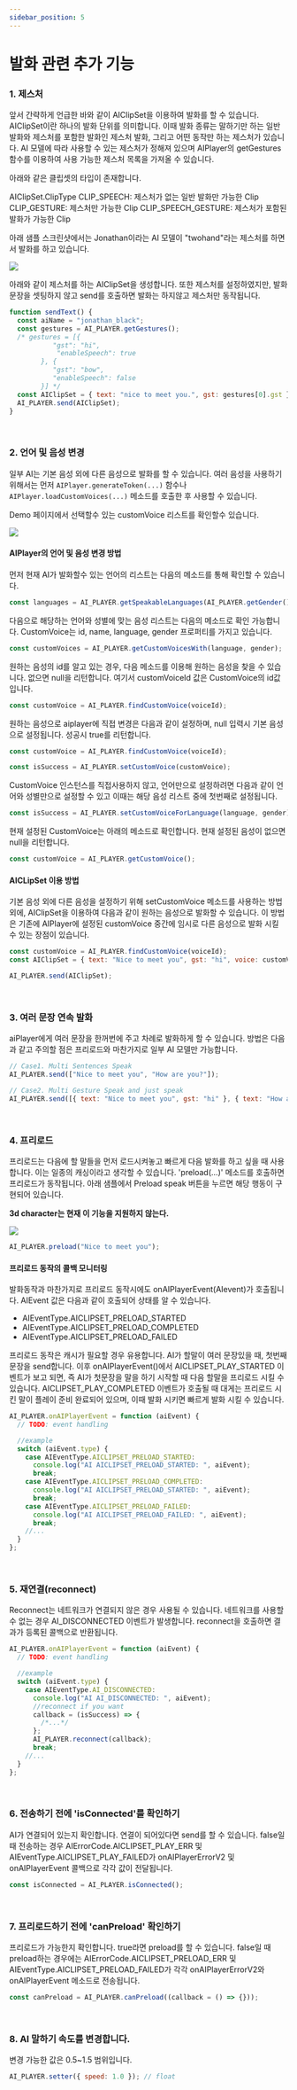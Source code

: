 ```yaml
---
sidebar_position: 5
---
```


# 발화 관련 추가 기능

### 1. 제스처

앞서 간략하게 언급한 바와 같이 AIClipSet을 이용하여 발화를 할 수 있습니다. AIClipSet이란 하나의 발화 단위를 의미합니다. 이때 발화 종류는 말하기만 하는 일반 발화와 제스처를 포함한 발화인 제스처 발화, 그리고 어떤 동작만 하는 제스처가 있습니다. AI 모델에 따라 사용할 수 있는 제스처가 정해져 있으며 AIPlayer의 getGestures 함수를 이용하여 사용 가능한 제스처 목록을 가져올 수 있습니다.

아래와 같은 클립셋의 타입이 존재합니다.

AIClipSet.ClipType
CLIP_SPEECH: 제스처가 없는 일반 발화만 가능한 Clip
CLIP_GESTURE: 제스처만 가능한 Clip
CLIP_SPEECH_GESTURE: 제스처가 포함된 발화가 가능한 Clip

아래 샘플 스크린샷에서는 Jonathan이라는 AI 모델이 "twohand"라는 제스처를 하면서 발화를 하고 있습니다.

<img src="/img/aihuman/web/sdk_demo_gesture_r1.png" />

<br/>

아래와 같이 제스처를 하는 AIClipSet을 생성합니다. 또한 제스처를 설정하였지만, 발화 문장을 셋팅하지 않고 send를 호출하면 발화는 하지않고 제스처만 동작됩니다.

```javascript
function sendText() {
  const aiName = "jonathan_black";
  const gestures = AI_PLAYER.getGestures();
  /* gestures = [{
		   "gst": "hi",
		    "enableSpeech": true
        }, {
		   "gst": "bow",
		   "enableSpeech": false
        }] */
  const AIClipSet = { text: "nice to meet you.", gst: gestures[0].gst }; //hi
  AI_PLAYER.send(AIClipSet);
}
```

<br/>

### 2. 언어 및 음성 변경

일부 AI는 기본 음성 외에 다른 음성으로 발화를 할 수 있습니다. 여러 음성을 사용하기 위해서는 먼저 `AIPlayer.generateToken(...)` 함수나 `AIPlayer.loadCustomVoices(...)` 메소드를 호출한 후 사용할 수 있습니다.

Demo 페이지에서 선택할수 있는 customVoice 리스트를 확인할수 있습니다.

<img src="/img/aihuman/web/sdk_demo_04_r1.png" />

#### AIPlayer의 언어 및 음성 변경 방법

먼저 현재 AI가 발화할수 있는 언어의 리스트는 다음의 메소드를 통해 확인할 수 있습니다.

```javascript
const languages = AI_PLAYER.getSpeakableLanguages(AI_PLAYER.getGender());
```

다음으로 해당하는 언어와 성별에 맞는 음성 리스트는 다음의 메소드로 확인 가능합니다. CustomVoice는 id, name, language, gender 프로퍼티를 가지고 있습니다.

```javascript
const customVoices = AI_PLAYER.getCustomVoicesWith(language, gender);
```

원하는 음성의 id를 알고 있는 경우, 다음 메소드를 이용해 원하는 음성을 찾을 수 있습니다. 없으면 null을 리턴합니다. 여기서 customVoiceId 값은 CustomVoice의 id값입니다.

```javascript
const customVoice = AI_PLAYER.findCustomVoice(voiceId);
```

원하는 음성으로 aiplayer에 직접 변경은 다음과 같이 설정하며, null 입력시 기본 음성으로 설정됩니다. 성공시 true를 리턴합니다.

```javascript
const customVoice = AI_PLAYER.findCustomVoice(voiceId);

const isSuccess = AI_PLAYER.setCustomVoice(customVoice);
```

CustomVoice 인스턴스를 직접사용하지 않고, 언어만으로 설정하려면 다음과 같이 언어와 성별만으로 설정할 수 있고 이때는 해당 음성 리스트 중에 첫번째로 설정됩니다.

```javascript
const isSuccess = AI_PLAYER.setCustomVoiceForLanguage(language, gender);
```

현재 설정된 CustomVoice는 아래의 메소드로 확인합니다. 현재 설정된 음성이 없으면 null을 리턴합니다.

```javascript
const customVoice = AI_PLAYER.getCustomVoice();
```

#### AICLipSet 이용 방법

기본 음성 외에 다른 음성을 설정하기 위해 setCustomVoice 메소드를 사용하는 방법 외에, AIClipSet을 이용하여 다음과 같이 원하는 음성으로 발화할 수 있습니다. 이 방법은 기존에 AIPlayer에 설정된 customVoice 중간에 임시로 다른 음성으로 발화 시킬 수 있는 장점이 있습니다.

```javascript
const customVoice = AI_PLAYER.findCustomVoice(voiceId);
const AIClipSet = { text: "Nice to meet you", gst: "hi", voice: customVoice };

AI_PLAYER.send(AIClipSet);
```

<br/>

### 3. 여러 문장 연속 발화

aiPlayer에게 여러 문장을 한꺼번에 주고 차례로 발화하게 할 수 있습니다. 방법은 다음과 같고 주의할 점은 프리로드와 마찬가지로 일부 AI 모델만 가능합니다.

```javascript
// Case1. Multi Sentences Speak
AI_PLAYER.send(["Nice to meet you", "How are you?"]);

// Case2. Multi Gesture Speak and just speak
AI_PLAYER.send([{ text: "Nice to meet you", gst: "hi" }, { text: "How are you?" }]);
```


<br/>

### 4. 프리로드

프리로드는 다음에 할 말들을 먼저 로드시켜놓고 빠르게 다음 발화를 하고 싶을 때 사용합니다. 이는 일종의 캐싱이라고 생각할 수 있습니다. 'preload(...)' 메소드를 호출하면 프리로드가 동작됩니다. 아래 샘플에서 Preload speak 버튼을 누르면 해당 행동이 구현되어 있습니다.

**3d character는 현재 이 기능을 지원하지 않는다.**

<img src="/img/aihuman/web/sdk_demo_preload_r1.png" />

```javascript
AI_PLAYER.preload("Nice to meet you");
```

#### 프리로드 동작의 콜백 모니터링

발화동작과 마찬가지로 프리로드 동작시에도 onAIPlayerEvent(AIevent)가 호출됩니다. AIEvent 값은 다음과 같이 호출되어 상태를 알 수 있습니다.

- AIEventType.AICLIPSET_PRELOAD_STARTED
- AIEventType.AICLIPSET_PRELOAD_COMPLETED
- AIEventType.AICLIPSET_PRELOAD_FAILED

프리로드 동작은 캐시가 필요할 경우 유용합니다. AI가 할말이 여러 문장있을 때, 첫번째 문장을 send합니다. 이후 onAIPlayerEvent()에서 AICLIPSET_PLAY_STARTED 이벤트가 보고 되면, 즉 AI가 첫문장을 말을 하기 시작할 때 다음 할말을 프리로드 시킬 수 있습니다. AICLIPSET_PLAY_COMPLETED 이벤트가 호출될 때 대게는 프리로드 시킨 말이 플레이 준비 완료되어 있으며, 이때 발화 시키면 빠르게 발화 시킬 수 있습니다.

```javascript
AI_PLAYER.onAIPlayerEvent = function (aiEvent) {
  // TODO: event handling

  //example
  switch (aiEvent.type) {
    case AIEventType.AICLIPSET_PRELOAD_STARTED:
      console.log("AI AICLIPSET_PRELOAD_STARTED: ", aiEvent);
      break;
    case AIEventType.AICLIPSET_PRELOAD_COMPLETED:
      console.log("AI AICLIPSET_PRELOAD_STARTED: ", aiEvent);
      break;
    case AIEventType.AICLIPSET_PRELOAD_FAILED:
      console.log("AI AICLIPSET_PRELOAD_FAILED: ", aiEvent);
      break;
    //...
  }
};
```


<br/>

### 5. 재연결(reconnect)

Reconnect는 네트워크가 연결되지 않은 경우 사용될 수 있습니다. 네트워크를 사용할 수 없는 경우 AI_DISCONNECTED 이벤트가 발생합니다. reconnect을 호출하면 결과가 등록된 콜백으로 반환됩니다.

```javascript
AI_PLAYER.onAIPlayerEvent = function (aiEvent) {
  // TODO: event handling

  //example
  switch (aiEvent.type) {
    case AIEventType.AI_DISCONNECTED:
      console.log("AI AI_DISCONNECTED: ", aiEvent);
      //reconnect if you want
      callback = (isSuccess) => {
        /*...*/
      };
      AI_PLAYER.reconnect(callback);
      break;
    //...
  }
};
```


<br/>

### 6. 전송하기 전에 'isConnected'를 확인하기

AI가 연결되어 있는지 확인합니다. 연결이 되어있다면 send를 할 수 있습니다. false일 때 전송하는 경우 AIErrorCode.AICLIPSET_PLAY_ERR 및 AIEventType.AICLIPSET_PLAY_FAILED가 onAIPlayerErrorV2 및 onAIPlayerEvent 콜백으로 각각 값이 전달됩니다.

```javascript
const isConnected = AI_PLAYER.isConnected();
```


<br/>

### 7. 프리로드하기 전에 'canPreload' 확인하기

프리로드가 가능한지 확인합니다. true라면 preload를 할 수 있습니다. false일 때 preload하는 경우에는 AIErrorCode.AICLIPSET_PRELOAD_ERR 및 AIEventType.AICLIPSET_PRELOAD_FAILED가 각각 onAIPlayerErrorV2와 onAIPlayerEvent 메소드로 전송됩니다.

```javascript
const canPreload = AI_PLAYER.canPreload((callback = () => {}));
```


<br/>

### 8. AI 말하기 속도를 변경합니다.

변경 가능한 값은 0.5~1.5 범위입니다.

```javascript
AI_PLAYER.setter({ speed: 1.0 }); // float
```

<br/>
